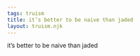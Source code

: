 ```yaml
---
tags: truism
title: it’s better to be naive than jaded
layout: truism.njk
---
```


it’s better to be naive than jaded